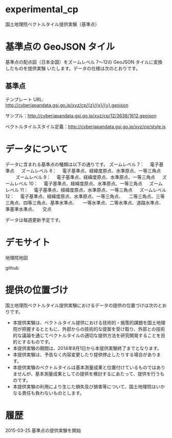 experimental_cp
================
国土地理院ベクトルタイル提供実験（基準点）
# 基準点の GeoJSON タイル
基準点の配点図（日本全国）をズームレベル 7～12の GeoJSON タイルに変換したものを提供実験
いたします。データの仕様は次のとおりです。

## 基準点
テンプレート URL: http://cyberjapandata.gsi.go.jp/xyz/cp/{z}/{x}/{y}.geojson

サンプル：http://cyberjapandata.gsi.go.jp/xyz/cp/12/3638/1612.geojson

ベクトルタイルスタイル定義：http://cyberjapandata.gsi.go.jp/xyz/cp/style.js

# データについて
データに含まれる基準点の種類は以下の通りです。
ズームレベル 7：
　電子基準点
　
ズームレベル 8：
　電子基準点、経緯度原点、水準原点、一等三角点
　
　ズームレベル 9：
　電子基準点、経緯度原点、水準原点、一等三角点
　
ズームレベル 10：
　電子基準点、経緯度原点、水準原点、一等三角点
　
ズームレベル 11：
　電子基準点、経緯度原点、水準原点、一等三角点
　
ズームレベル 12：
　電子基準点、経緯度原点、水準原点、一等三角点、
　二等三角点、三等三角点、四等三角点、基準水準点、
　一等水準点、二等水準点、道路水準点、準基準水準点、
　交点

データは毎週更新予定です。

# デモサイト
地理院地図


github



# 提供の位置づけ
国土地理院ベクトルタイル提供実験におけるデータの提供の位置づけは次のとおりです。
- 本提供実験は、ベクトルタイル提供における技術的・施策的課題を国土地理院が把握するとともに、外部からの技術的な提案を受け取り、外部との技術的な議論を通じてベクトルタイルの適切な提供方法を研究開発することを目的とするものです。
- 本提供実験の期間は、2014年8月1日から本提供実験終了までとなります。
- 本提供実験は、予告なく内容変更したり提供停止したりする場合があります。
- 本提供実験のベクトルタイルは基本測量成果と位置付けているものではありませんが、基本測量成果としての提供を検討するにあたって、提供を行うものです。
- 本提供実験の利用により生じた損失及び損害等について、国土地理院はいかなる責任も負わないものとします。

# 履歴
2015-03-25 基準点の提供実験を開始
